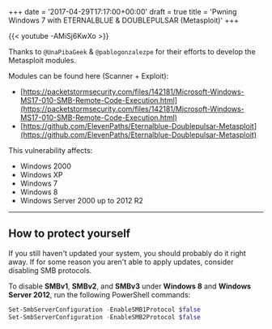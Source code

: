 +++
date = '2017-04-29T17:17:00+00:00'
draft = true
title = 'Pwning Windows 7 with ETERNALBLUE & DOUBLEPULSAR (Metasploit)'
+++

{{< youtube -AMiSj6KwXo >}}

Thanks to `@UnaPibaGeek` & `@pablogonzalezpe` for their efforts to develop the Metasploit modules.

Modules can be found here (Scanner + Exploit):

- [https://packetstormsecurity.com/files/142181/Microsoft-Windows-MS17-010-SMB-Remote-Code-Execution.html](https://packetstormsecurity.com/files/142181/Microsoft-Windows-MS17-010-SMB-Remote-Code-Execution.html)
- [https://github.com/ElevenPaths/Eternalblue-Doublepulsar-Metasploit](https://github.com/ElevenPaths/Eternalblue-Doublepulsar-Metasploit)

This vulnerability affects:

- Windows 2000
- Windows XP
- Windows 7
- Windows 8
- Windows Server 2000 up to 2012 R2

---

## How to protect yourself

If you still haven't updated your system, you should probably do it right away. If for some reason you aren't able to apply updates, consider disabling SMB protocols.

To disable **SMBv1**, **SMBv2**, and **SMBv3** under **Windows 8** and **Windows Server 2012**, run the following PowerShell commands:

```powershell
Set-SmbServerConfiguration -EnableSMB1Protocol $false
Set-SmbServerConfiguration -EnableSMB2Protocol $false
```
